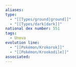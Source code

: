 ```yaml
---
aliases: 
type:
  - "[[Types/ground|ground]]"
  - "[[Types/dark|dark]]"
national dex number: 551
tags:
  - Unova
evolution line:
  - "[[Pokémon/Krokorok]]"
  - "[[Pokémon/Krookodile]]"
associated: 
---
```

